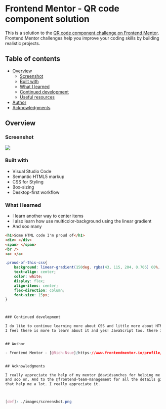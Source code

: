 # Frontend Mentor - QR code component solution

This is a solution to the [QR code component challenge on Frontend Mentor](https://www.frontendmentor.io/challenges/qr-code-component-iux_sIO_H). Frontend Mentor challenges help you improve your coding skills by building realistic projects. 

## Table of contents

- [Overview](#overview)
  - [Screenshot](#screenshot)
  - [Built with](#built-with)
  - [What I learned](#what-i-learned)
  - [Continued development](#continued-development)
  - [Useful resources](#useful-resources)
- [Author](#author)
- [Acknowledgments](#acknowledgments)


## Overview

### Screenshot

![](./images/screenshot.png)


### Built with

- Visual Studio Code
- Semantic HTML5 markup
- CSS for Styling
- Box-sizing
- Desktop-first workflow


### What I learned

- I learn another way to center items
- I also learn how use multicolor-background using the linear gradient
- And soo many


```html
<h1>Some HTML code I'm proud of</h1>
<div> </div>
<span> </span>
<br />
<a> </a>
```
```css
.proud-of-this-css{
    background: linear-gradient(150deg, rgba(43, 115, 204, 0.705) 60%, rgba(17, 136, 145, 0.705) 60% );
    text-align: center;
    color: white;
    display: flex;
    align-items: center;
    flex-direction: column;
    font-size: 15px;
}



### Continued development

I do like to continue learning more about CSS and little more about HTML but I am more interested about CSS
I feel there is more to learn about it and yes! JavaScript too. there is a fun long way awaiting for me.


## Author

- Frontend Mentor - [@Rich-Nsue](https://www.frontendmentor.io/profile/Jeronimo Nsue)


## Acknowledgments

I really appreciate the help of my mentor @davidsanches for helping me out with this project
and soo on. And to the @frontend-team-management for all the details given about the project
that help me a lot. I really appreciate it.



[def]: ./images/screenshot.png
